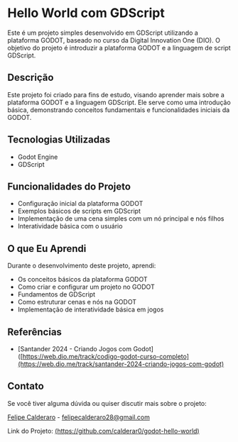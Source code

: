 # Hello World com GDScript

Este é um projeto simples desenvolvido em GDScript utilizando a plataforma GODOT, baseado no curso da Digital Innovation One (DIO). O objetivo do projeto é introduzir a plataforma GODOT e a linguagem de script GDScript.

## Descrição

Este projeto foi criado para fins de estudo, visando aprender mais sobre a plataforma GODOT e a linguagem GDScript. Ele serve como uma introdução básica, demonstrando conceitos fundamentais e funcionalidades iniciais da GODOT.

## Tecnologias Utilizadas

- Godot Engine
- GDScript

## Funcionalidades do Projeto

- Configuração inicial da plataforma GODOT
- Exemplos básicos de scripts em GDScript
- Implementação de uma cena simples com um nó principal e nós filhos
- Interatividade básica com o usuário

## O que Eu Aprendi

Durante o desenvolvimento deste projeto, aprendi:

- Os conceitos básicos da plataforma GODOT
- Como criar e configurar um projeto no GODOT
- Fundamentos de GDScript
- Como estruturar cenas e nós na GODOT
- Implementação de interatividade básica em jogos


## Referências

- [Santander 2024 - Criando Jogos com Godot] ([https://web.dio.me/track/codigo-godot-curso-completo](https://web.dio.me/track/santander-2024-criando-jogos-com-godot)

## Contato

Se você tiver alguma dúvida ou quiser discutir mais sobre o projeto:

[Felipe Calderaro](https://www.linkedin.com/in/felipe-calderaro/) - felipecalderaro28@gmail.com

Link do Projeto: [(https://github.com/calderar0/godot-hello-world)](https://github.com/calderar0/godot-hello-world)
